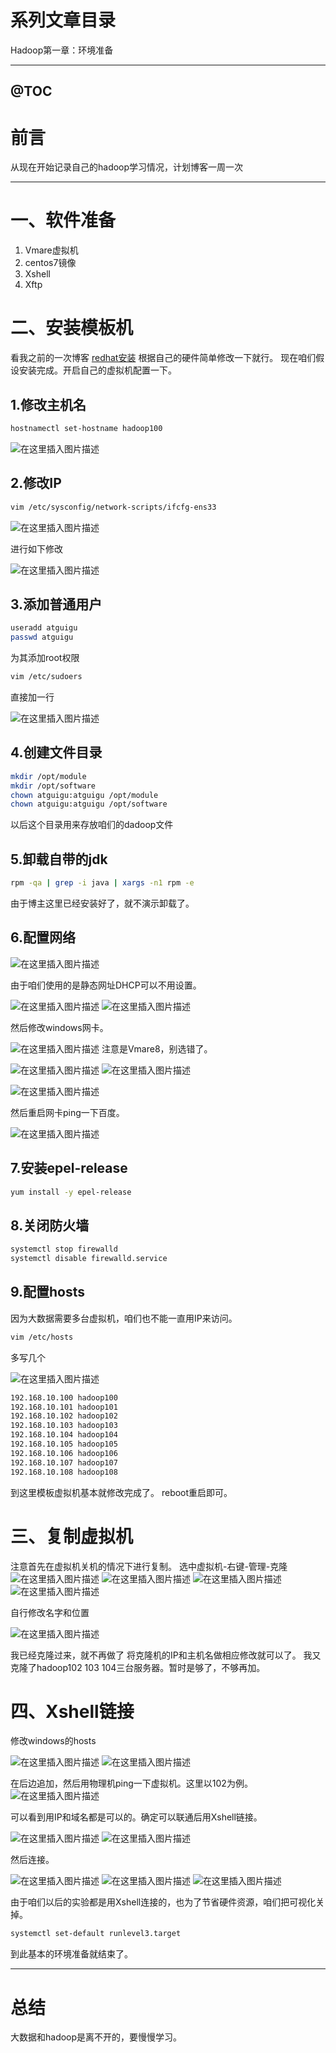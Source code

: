 # 系列文章目录
Hadoop第一章：环境准备

---

@[TOC](文章目录)
---

# 前言
从现在开始记录自己的hadoop学习情况，计划博客一周一次

---



# 一、软件准备

 1. Vmare虚拟机
 2. centos7镜像
 3. Xshell
 4. Xftp
# 二、安装模板机
看我之前的一次博客
[redhat安装](https://blog.csdn.net/weixin_50835854/article/details/119541986?spm=1001.2014.3001.5501)
根据自己的硬件简单修改一下就行。
现在咱们假设安装完成。开启自己的虚拟机配置一下。
 ## 1.修改主机名

```bash
hostnamectl set-hostname hadoop100
```
![在这里插入图片描述](https://img-blog.csdnimg.cn/d08a0a66cb8348b78453f9b0eae912fd.png)
## 2.修改IP

```bash
vim /etc/sysconfig/network-scripts/ifcfg-ens33 
```
![在这里插入图片描述](https://img-blog.csdnimg.cn/80107e0c64654383818a0e834713ec1e.png?x-oss-process=image/watermark,type_d3F5LXplbmhlaQ,shadow_50,text_Q1NETiBA6LaF5ZOlLS0=,size_20,color_FFFFFF,t_70,g_se,x_16)

进行如下修改

![在这里插入图片描述](https://img-blog.csdnimg.cn/49334e5d26d3426b8e0f3fee8669250f.png?x-oss-process=image/watermark,type_d3F5LXplbmhlaQ,shadow_50,text_Q1NETiBA6LaF5ZOlLS0=,size_20,color_FFFFFF,t_70,g_se,x_16)
## 3.添加普通用户

```bash
useradd atguigu
passwd atguigu
```
为其添加root权限

```bash
vim /etc/sudoers
```
直接加一行

![在这里插入图片描述](https://img-blog.csdnimg.cn/e5aa2838a3574691a903cd8d812af317.png)
## 4.创建文件目录

```bash
mkdir /opt/module
mkdir /opt/software
chown atguigu:atguigu /opt/module
chown atguigu:atguigu /opt/software
```
以后这个目录用来存放咱们的dadoop文件
## 5.卸载自带的jdk
```bash
rpm -qa | grep -i java | xargs -n1 rpm -e
```
由于博主这里已经安装好了，就不演示卸载了。
## 6.配置网络
![在这里插入图片描述](https://img-blog.csdnimg.cn/f2c0ed54e51649e986ab24f6149419b7.png?x-oss-process=image/watermark,type_d3F5LXplbmhlaQ,shadow_50,text_Q1NETiBA6LaF5ZOlLS0=,size_20,color_FFFFFF,t_70,g_se,x_16)

由于咱们使用的是静态网址DHCP可以不用设置。

![在这里插入图片描述](https://img-blog.csdnimg.cn/c20b2d0095394786a3283587f713134e.png?x-oss-process=image/watermark,type_d3F5LXplbmhlaQ,shadow_50,text_Q1NETiBA6LaF5ZOlLS0=,size_20,color_FFFFFF,t_70,g_se,x_16)
![在这里插入图片描述](https://img-blog.csdnimg.cn/1cfe96966a87477aa5525bf01718d9ff.png?x-oss-process=image/watermark,type_d3F5LXplbmhlaQ,shadow_50,text_Q1NETiBA6LaF5ZOlLS0=,size_20,color_FFFFFF,t_70,g_se,x_16)


然后修改windows网卡。

![在这里插入图片描述](https://img-blog.csdnimg.cn/3e77c83c2e034452acd792ff8d22de1e.png?x-oss-process=image/watermark,type_d3F5LXplbmhlaQ,shadow_50,text_Q1NETiBA6LaF5ZOlLS0=,size_20,color_FFFFFF,t_70,g_se,x_16)
注意是Vmare8，别选错了。

![在这里插入图片描述](https://img-blog.csdnimg.cn/c359e3df10514a688da0c87c0fecf9c8.png?x-oss-process=image/watermark,type_d3F5LXplbmhlaQ,shadow_50,text_Q1NETiBA6LaF5ZOlLS0=,size_20,color_FFFFFF,t_70,g_se,x_16)
![在这里插入图片描述](https://img-blog.csdnimg.cn/7826a25a4c7240afb31e2028fba2f822.png?x-oss-process=image/watermark,type_d3F5LXplbmhlaQ,shadow_50,text_Q1NETiBA6LaF5ZOlLS0=,size_20,color_FFFFFF,t_70,g_se,x_16)

![在这里插入图片描述](https://img-blog.csdnimg.cn/29aaf538d043444ebc580f6032ae0b90.png?x-oss-process=image/watermark,type_d3F5LXplbmhlaQ,shadow_50,text_Q1NETiBA6LaF5ZOlLS0=,size_20,color_FFFFFF,t_70,g_se,x_16)

然后重启网卡ping一下百度。

![在这里插入图片描述](https://img-blog.csdnimg.cn/8c790c2dd61547c3a7e6b3628c0ea121.png)
## 7.安装epel-release
```bash
yum install -y epel-release
```
## 8.关闭防火墙
```bash
systemctl stop firewalld
systemctl disable firewalld.service
```
## 9.配置hosts
因为大数据需要多台虚拟机，咱们也不能一直用IP来访问。

```bash
vim /etc/hosts
```
多写几个

![在这里插入图片描述](https://img-blog.csdnimg.cn/cd03428c62fb4c178789692e87d614f4.png?x-oss-process=image/watermark,type_d3F5LXplbmhlaQ,shadow_50,text_Q1NETiBA6LaF5ZOlLS0=,size_20,color_FFFFFF,t_70,g_se,x_16)

```bash
192.168.10.100 hadoop100
192.168.10.101 hadoop101
192.168.10.102 hadoop102
192.168.10.103 hadoop103
192.168.10.104 hadoop104
192.168.10.105 hadoop105
192.168.10.106 hadoop106
192.168.10.107 hadoop107
192.168.10.108 hadoop108
```
到这里模板虚拟机基本就修改完成了。
reboot重启即可。

# 三、复制虚拟机
注意首先在虚拟机关机的情况下进行复制。
选中虚拟机-右键-管理-克隆
![在这里插入图片描述](https://img-blog.csdnimg.cn/0d590776d16849d7afaf1c886e4b6b19.png?x-oss-process=image/watermark,type_d3F5LXplbmhlaQ,shadow_50,text_Q1NETiBA6LaF5ZOlLS0=,size_20,color_FFFFFF,t_70,g_se,x_16)
![在这里插入图片描述](https://img-blog.csdnimg.cn/44b3c1904c3d429386410c9bcf88b4f3.png?x-oss-process=image/watermark,type_d3F5LXplbmhlaQ,shadow_50,text_Q1NETiBA6LaF5ZOlLS0=,size_20,color_FFFFFF,t_70,g_se,x_16)
![在这里插入图片描述](https://img-blog.csdnimg.cn/793e83d699f0423190ecf6ed1e49f1d1.png?x-oss-process=image/watermark,type_d3F5LXplbmhlaQ,shadow_50,text_Q1NETiBA6LaF5ZOlLS0=,size_20,color_FFFFFF,t_70,g_se,x_16)
![在这里插入图片描述](https://img-blog.csdnimg.cn/7218b57f303f4114846444834ea03dc1.png?x-oss-process=image/watermark,type_d3F5LXplbmhlaQ,shadow_50,text_Q1NETiBA6LaF5ZOlLS0=,size_20,color_FFFFFF,t_70,g_se,x_16)

自行修改名字和位置

![在这里插入图片描述](https://img-blog.csdnimg.cn/cd449b4aa41a49539efd53daa5fb9074.png?x-oss-process=image/watermark,type_d3F5LXplbmhlaQ,shadow_50,text_Q1NETiBA6LaF5ZOlLS0=,size_20,color_FFFFFF,t_70,g_se,x_16)

我已经克隆过来，就不再做了
将克隆机的IP和主机名做相应修改就可以了。
我又克隆了hadoop102 103 104三台服务器。暂时是够了，不够再加。

# 四、Xshell链接
修改windows的hosts

![在这里插入图片描述](https://img-blog.csdnimg.cn/2e3c3f57b64249d6b7fd822a8112b882.png?x-oss-process=image/watermark,type_d3F5LXplbmhlaQ,shadow_50,text_Q1NETiBA6LaF5ZOlLS0=,size_20,color_FFFFFF,t_70,g_se,x_16)
![在这里插入图片描述](https://img-blog.csdnimg.cn/d2aa593f051a4817b06f490d5c53643a.png?x-oss-process=image/watermark,type_d3F5LXplbmhlaQ,shadow_50,text_Q1NETiBA6LaF5ZOlLS0=,size_20,color_FFFFFF,t_70,g_se,x_16)

在后边追加，然后用物理机ping一下虚拟机。这里以102为例。
![在这里插入图片描述](https://img-blog.csdnimg.cn/58e9365aa8aa4260a7665ac20208b470.png?x-oss-process=image/watermark,type_d3F5LXplbmhlaQ,shadow_50,text_Q1NETiBA6LaF5ZOlLS0=,size_20,color_FFFFFF,t_70,g_se,x_16)

可以看到用IP和域名都是可以的。确定可以联通后用Xshell链接。

![在这里插入图片描述](https://img-blog.csdnimg.cn/269ab18ed87b47b7b90b61368366829e.png?x-oss-process=image/watermark,type_d3F5LXplbmhlaQ,shadow_50,text_Q1NETiBA6LaF5ZOlLS0=,size_20,color_FFFFFF,t_70,g_se,x_16)
![在这里插入图片描述](https://img-blog.csdnimg.cn/c72e1909d44c43638211a6e19c982f3d.png?x-oss-process=image/watermark,type_d3F5LXplbmhlaQ,shadow_50,text_Q1NETiBA6LaF5ZOlLS0=,size_20,color_FFFFFF,t_70,g_se,x_16)

然后连接。

![在这里插入图片描述](https://img-blog.csdnimg.cn/ff002f854762496e84ab1a8de2d6d7e0.png?x-oss-process=image/watermark,type_d3F5LXplbmhlaQ,shadow_50,text_Q1NETiBA6LaF5ZOlLS0=,size_20,color_FFFFFF,t_70,g_se,x_16)
![在这里插入图片描述](https://img-blog.csdnimg.cn/460d9dacb78b4db1a30eebcac7f7ee21.png?x-oss-process=image/watermark,type_d3F5LXplbmhlaQ,shadow_50,text_Q1NETiBA6LaF5ZOlLS0=,size_20,color_FFFFFF,t_70,g_se,x_16)
![在这里插入图片描述](https://img-blog.csdnimg.cn/227aeacca3e74b8f9e1a16a12af27c98.png)

由于咱们以后的实验都是用Xshell连接的，也为了节省硬件资源，咱们把可视化关掉。

```bash
systemctl set-default runlevel3.target 
```

到此基本的环境准备就结束了。

---

# 总结
大数据和hadoop是离不开的，要慢慢学习。
